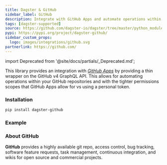 ```yaml
---
title: Dagster & GitHub
sidebar_label: GitHub
description: Integrate with GitHub Apps and automate operations within your github repositories.
tags: [dagster-supported]
source: https://github.com/dagster-io/dagster/tree/master/python_modules/libraries/dagster-github
pypi: https://pypi.org/project/dagster-github/
sidebar_custom_props:
  logo: images/integrations/github.svg
partnerlink: https://github.com/
---
```


import Deprecated from '@site/docs/partials/\_Deprecated.md';

<Deprecated />

This library provides an integration with _[GitHub Apps](https://docs.github.com/en/developers/apps/getting-started-with-apps/about-apps)_ by providing a thin wrapper on the GitHub v4 GraphQL API. This allows for automating operations within your GitHub repositories and with the tighter permissions scopes that GitHub Apps allow for vs using a personal token.

### Installation

```bash
pip install dagster-github
```

### Example

<CodeExample path="docs_snippets/docs_snippets/integrations/github.py" language="python" />

### About GitHub

**GitHub** provides a highly available git repo, access control, bug tracking, software feature requests, task management, continuous integration, and wikis for open source and commercial projects.
